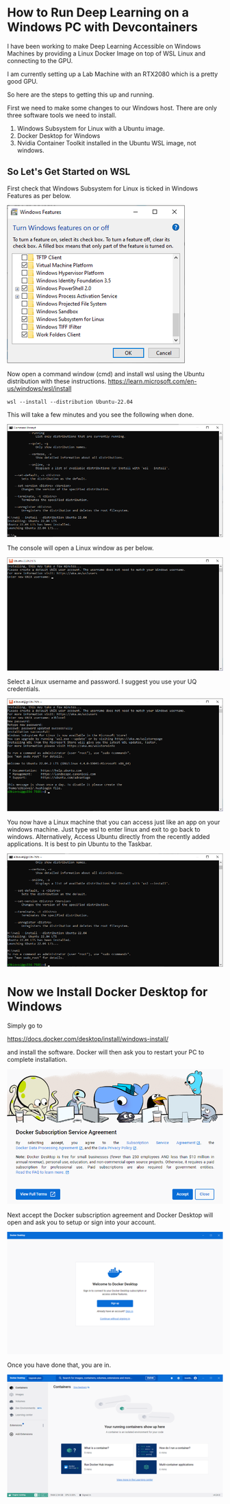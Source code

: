 # How to Run Deep Learning on a Windows PC with Devcontainers

I have been working to make Deep Learning Accessible on Windows Machines by providing a Linux Docker Image on top of WSL Linux and connecting to the GPU.

I am currently setting up a Lab Machine with an RTX2080 which is a pretty good GPU.

So here are the steps to getting this up and running.

First we need to make some changes to our Windows host.  There are only three software tools we need to install.

1. Windows Subsystem for Linux with a Ubuntu image.
2. Docker Desktop for Windows
3. Nvidia Container Toolkit installed in the Ubuntu WSL image, not windows. 

## So Let's Get Started on WSL

First check that Windows Subsystem for Linux is ticked in Windows Features as per below.

![Alt text](image.png)

Now open a command window (cmd) and install wsl using the Ubuntu distribution with these instructions.
https://learn.microsoft.com/en-us/windows/wsl/install

 ```console
 wsl --install --distribution Ubuntu-22.04
 ```
 This will take a few minutes and you see the following when done.

 ![Alt text](image-1.png)

The console will open a Linux window as per below.

![Alt text](image-2.png)

Select a Linux username and password.  I suggest you use your UQ credentials. 
 
![Alt text](image-3.png)

You now have a Linux machine that you can access just like an app on your windows machine.  Just type wsl to enter linux and exit to go back to windows. Alternatively, Access Ubuntu directly from the recently added applications. It is best to pin Ubuntu to the Taskbar. 

![Alt text](image-4.png)

# Now we Install Docker Desktop for Windows

Simply go to

https://docs.docker.com/desktop/install/windows-install/

and install the software. Docker will then ask you to restart your PC to complete installation. 

![Alt text](image-5.png)

Next accept the Docker subscription agreement and Docker Desktop will open and ask you to setup or sign into your account.

![Alt text](image-6.png)

Once you have done that, you are in.

![Alt text](image-7.png)



